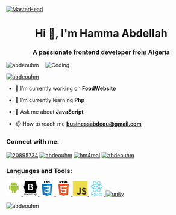 [![MasterHead](https://i.pinimg.com/originals/f4/7f/d8/f47fd896add554744b4114d964b61b41.gif)](https://rishavchanda.io)


<h1 align="center">Hi 👋, I'm Hamma Abdellah</h1>
<h3 align="center">A passionate frontend developer from Algeria</h3>
<img align="right"alt="Coding"width="400"src="https://media1.giphy.com/media/qgQUggAC3Pfv687qPC/giphy.gif"

<p align="left"> <img src="https://komarev.com/ghpvc/?username=abdeouhm&label=Profile%20views&color=0e75b6&style=flat" alt="abdeouhm" /> </p>

<p align="left"> <a href="https://github.com/ryo-ma/github-profile-trophy"><img src="https://github-profile-trophy.vercel.app/?username=abdeouhm" alt="abdeouhm" /></a> </p>

- 🔭 I’m currently working on **FoodWebsite**

- 🌱 I’m currently learning **Php**

- 💬 Ask me about **JavaScript**

- 📫 How to reach me **businessabdeou@gmail.com**

<h3 align="left">Connect with me:</h3>
<p align="left">
<a href="https://stackoverflow.com/users/20895734" target="blank"><img align="center" src="https://raw.githubusercontent.com/rahuldkjain/github-profile-readme-generator/master/src/images/icons/Social/stack-overflow.svg" alt="20895734" height="30" width="40" /></a>
<a href="https://www.facebook.com/profile.php?id=100080151625464" target="blank"><img align="center" src="https://raw.githubusercontent.com/rahuldkjain/github-profile-readme-generator/master/src/images/icons/Social/facebook.svg" alt="abdeouhm" height="30" width="40" /></a>
<a href="https://www.instagram.com/hm_4real/" target="blank"><img align="center" src="https://raw.githubusercontent.com/rahuldkjain/github-profile-readme-generator/master/src/images/icons/Social/instagram.svg" alt="hm4real" height="30" width="40" /></a>
<a href="https://www.youtube.com/channel/UCQV7nZJvvd-7yx-pow3IQKA" target="blank"><img align="center" src="https://raw.githubusercontent.com/rahuldkjain/github-profile-readme-generator/master/src/images/icons/Social/youtube.svg" alt="abdeouhm" height="30" width="40" /></a>
</p>

<h3 align="left">Languages and Tools:</h3>
<p align="left"> <a href="https://developer.android.com" target="_blank" rel="noreferrer"> <img src="https://raw.githubusercontent.com/devicons/devicon/master/icons/android/android-original-wordmark.svg" alt="android" width="40" height="40"/> </a> <a href="https://getbootstrap.com" target="_blank" rel="noreferrer"> <img src="https://raw.githubusercontent.com/devicons/devicon/master/icons/bootstrap/bootstrap-plain-wordmark.svg" alt="bootstrap" width="40" height="40"/> </a> <a href="https://www.w3schools.com/css/" target="_blank" rel="noreferrer"> <img src="https://raw.githubusercontent.com/devicons/devicon/master/icons/css3/css3-original-wordmark.svg" alt="css3" width="40" height="40"/> </a> <a href="https://www.w3.org/html/" target="_blank" rel="noreferrer"> <img src="https://raw.githubusercontent.com/devicons/devicon/master/icons/html5/html5-original-wordmark.svg" alt="html5" width="40" height="40"/> </a> <a href="https://developer.mozilla.org/en-US/docs/Web/JavaScript" target="_blank" rel="noreferrer"> <img src="https://raw.githubusercontent.com/devicons/devicon/master/icons/javascript/javascript-original.svg" alt="javascript" width="40" height="40"/> </a> <a href="https://reactjs.org/" target="_blank" rel="noreferrer"> <img src="https://raw.githubusercontent.com/devicons/devicon/master/icons/react/react-original-wordmark.svg" alt="react" width="40" height="40"/> </a> <a href="https://unity.com/" target="_blank" rel="noreferrer"> <img src="https://www.vectorlogo.zone/logos/unity3d/unity3d-icon.svg" alt="unity" width="40" height="40"/> </a> </p>

<p><img align="center" src="https://github-readme-stats.vercel.app/api/top-langs?username=abdeouhm&show_icons=true&locale=en&layout=compact" alt="abdeouhm" /></p>

